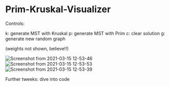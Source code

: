 # Prim-Kruskal-Visualizer

Controls:

k: generate MST with Kruskal
p: generate MST with Prim
c: clear solution
g: generate new random graph


(weights not shown, believe!!)

![Screenshot from 2021-03-15 12-53-46](https://user-images.githubusercontent.com/54119843/111206558-235bc880-858e-11eb-80bb-ed93ddde406a.png)
![Screenshot from 2021-03-15 12-53-53](https://user-images.githubusercontent.com/54119843/111206563-25258c00-858e-11eb-9d45-5cd418321afa.png)
![Screenshot from 2021-03-15 12-53-39](https://user-images.githubusercontent.com/54119843/111206551-20f96e80-858e-11eb-89a8-1f2a083ee0d8.png)



Further tweeks: dive into code
